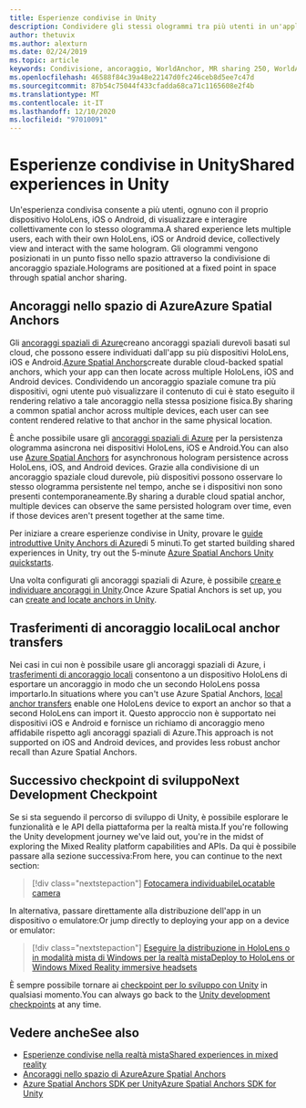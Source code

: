 ```yaml
---
title: Esperienze condivise in Unity
description: Condividere gli stessi ologrammi tra più utenti in un'applicazione Unity.
author: thetuvix
ms.author: alexturn
ms.date: 02/24/2019
ms.topic: article
keywords: Condivisione, ancoraggio, WorldAnchor, MR sharing 250, WorldAnchorTransferBatch, SpatialPerception, Azure, ancoraggi spaziali di Azure, ASA, auricolare realtà mista, auricolare di realtà mista di Windows, auricolare della realtà virtuale
ms.openlocfilehash: 46588f84c39a48e22147d0fc246ceb8d5ee7c47d
ms.sourcegitcommit: 87b54c75044f433cfadda68ca71c1165608e2f4b
ms.translationtype: MT
ms.contentlocale: it-IT
ms.lasthandoff: 12/10/2020
ms.locfileid: "97010091"
---
```

# <a name="shared-experiences-in-unity"></a><span data-ttu-id="edd4c-104">Esperienze condivise in Unity</span><span class="sxs-lookup"><span data-stu-id="edd4c-104">Shared experiences in Unity</span></span>

<span data-ttu-id="edd4c-105">Un'esperienza condivisa consente a più utenti, ognuno con il proprio dispositivo HoloLens, iOS o Android, di visualizzare e interagire collettivamente con lo stesso ologramma.</span><span class="sxs-lookup"><span data-stu-id="edd4c-105">A shared experience lets multiple users, each with their own HoloLens, iOS or Android device, collectively view and interact with the same hologram.</span></span> <span data-ttu-id="edd4c-106">Gli ologrammi vengono posizionati in un punto fisso nello spazio attraverso la condivisione di ancoraggio spaziale.</span><span class="sxs-lookup"><span data-stu-id="edd4c-106">Holograms are positioned at a fixed point in space through spatial anchor sharing.</span></span>

## <a name="azure-spatial-anchors"></a><span data-ttu-id="edd4c-107">Ancoraggi nello spazio di Azure</span><span class="sxs-lookup"><span data-stu-id="edd4c-107">Azure Spatial Anchors</span></span>

<span data-ttu-id="edd4c-108">Gli <a href="https://docs.microsoft.com/azure/spatial-anchors/overview" target="_blank">ancoraggi spaziali di Azure</a>creano ancoraggi spaziali durevoli basati sul cloud, che possono essere individuati dall'app su più dispositivi HoloLens, iOS e Android.</span><span class="sxs-lookup"><span data-stu-id="edd4c-108"><a href="https://docs.microsoft.com/azure/spatial-anchors/overview" target="_blank">Azure Spatial Anchors</a>create durable cloud-backed spatial anchors, which your app can then locate across multiple HoloLens, iOS and Android devices.</span></span>  <span data-ttu-id="edd4c-109">Condividendo un ancoraggio spaziale comune tra più dispositivi, ogni utente può visualizzare il contenuto di cui è stato eseguito il rendering relativo a tale ancoraggio nella stessa posizione fisica.</span><span class="sxs-lookup"><span data-stu-id="edd4c-109">By sharing a common spatial anchor across multiple devices, each user can see content rendered relative to that anchor in the same physical location.</span></span> 

<span data-ttu-id="edd4c-110">È anche possibile usare gli <a href="https://docs.microsoft.com/azure/spatial-anchors/overview" target="_blank">ancoraggi spaziali di Azure</a> per la persistenza ologramma asincrona nei dispositivi HoloLens, iOS e Android.</span><span class="sxs-lookup"><span data-stu-id="edd4c-110">You can also use <a href="https://docs.microsoft.com/azure/spatial-anchors/overview" target="_blank">Azure Spatial Anchors</a> for asynchronous hologram persistence across HoloLens, iOS, and Android devices.</span></span>  <span data-ttu-id="edd4c-111">Grazie alla condivisione di un ancoraggio spaziale cloud durevole, più dispositivi possono osservare lo stesso ologramma persistente nel tempo, anche se i dispositivi non sono presenti contemporaneamente.</span><span class="sxs-lookup"><span data-stu-id="edd4c-111">By sharing a durable cloud spatial anchor, multiple devices can observe the same persisted hologram over time, even if those devices aren't present together at the same time.</span></span>

<span data-ttu-id="edd4c-112">Per iniziare a creare esperienze condivise in Unity, provare le <a href="https://docs.microsoft.com/azure/spatial-anchors/unity-overview" target="_blank">guide introduttive Unity Anchors di Azure</a>di 5 minuti.</span><span class="sxs-lookup"><span data-stu-id="edd4c-112">To get started building shared experiences in Unity, try out the 5-minute <a href="https://docs.microsoft.com/azure/spatial-anchors/unity-overview" target="_blank">Azure Spatial Anchors Unity quickstarts</a>.</span></span>

<span data-ttu-id="edd4c-113">Una volta configurati gli ancoraggi spaziali di Azure, è possibile <a href="https://docs.microsoft.com/azure/spatial-anchors/concepts/create-locate-anchors-unity" target="_blank">creare e individuare ancoraggi in Unity</a>.</span><span class="sxs-lookup"><span data-stu-id="edd4c-113">Once Azure Spatial Anchors is set up, you can <a href="https://docs.microsoft.com/azure/spatial-anchors/concepts/create-locate-anchors-unity" target="_blank">create and locate anchors in Unity</a>.</span></span>

## <a name="local-anchor-transfers"></a><span data-ttu-id="edd4c-114">Trasferimenti di ancoraggio locali</span><span class="sxs-lookup"><span data-stu-id="edd4c-114">Local anchor transfers</span></span>

<span data-ttu-id="edd4c-115">Nei casi in cui non è possibile usare gli ancoraggi spaziali di Azure, i [trasferimenti di ancoraggio locali](../../out-of-scope/local-anchor-transfers-in-unity.md) consentono a un dispositivo HoloLens di esportare un ancoraggio in modo che un secondo HoloLens possa importarlo.</span><span class="sxs-lookup"><span data-stu-id="edd4c-115">In situations where you can't use Azure Spatial Anchors, [local anchor transfers](../../out-of-scope/local-anchor-transfers-in-unity.md) enable one HoloLens device to export an anchor so that a second HoloLens can import it.</span></span>  <span data-ttu-id="edd4c-116">Questo approccio non è supportato nei dispositivi iOS e Android e fornisce un richiamo di ancoraggio meno affidabile rispetto agli ancoraggi spaziali di Azure.</span><span class="sxs-lookup"><span data-stu-id="edd4c-116">This approach is not supported on iOS and Android devices, and provides less robust anchor recall than Azure Spatial Anchors.</span></span>

## <a name="next-development-checkpoint"></a><span data-ttu-id="edd4c-117">Successivo checkpoint di sviluppo</span><span class="sxs-lookup"><span data-stu-id="edd4c-117">Next Development Checkpoint</span></span>

<span data-ttu-id="edd4c-118">Se si sta seguendo il percorso di sviluppo di Unity, è possibile esplorare le funzionalità e le API della piattaforma per la realtà mista.</span><span class="sxs-lookup"><span data-stu-id="edd4c-118">If you're following the Unity development journey we've laid out, you're in the midst of exploring the Mixed Reality platform capabilities and APIs.</span></span> <span data-ttu-id="edd4c-119">Da qui è possibile passare alla sezione successiva:</span><span class="sxs-lookup"><span data-stu-id="edd4c-119">From here, you can continue to the next section:</span></span>

> [!div class="nextstepaction"]
> [<span data-ttu-id="edd4c-120">Fotocamera individuabile</span><span class="sxs-lookup"><span data-stu-id="edd4c-120">Locatable camera</span></span>](locatable-camera-in-unity.md)

<span data-ttu-id="edd4c-121">In alternativa, passare direttamente alla distribuzione dell'app in un dispositivo o emulatore:</span><span class="sxs-lookup"><span data-stu-id="edd4c-121">Or jump directly to deploying your app on a device or emulator:</span></span>

> [!div class="nextstepaction"]
> [<span data-ttu-id="edd4c-122">Eseguire la distribuzione in HoloLens o in modalità mista di Windows per la realtà mista</span><span class="sxs-lookup"><span data-stu-id="edd4c-122">Deploy to HoloLens or Windows Mixed Reality immersive headsets</span></span>](../platform-capabilities-and-apis/using-visual-studio.md)

<span data-ttu-id="edd4c-123">È sempre possibile tornare ai [checkpoint per lo sviluppo con Unity](unity-development-overview.md#3-platform-capabilities-and-apis) in qualsiasi momento.</span><span class="sxs-lookup"><span data-stu-id="edd4c-123">You can always go back to the [Unity development checkpoints](unity-development-overview.md#3-platform-capabilities-and-apis) at any time.</span></span>

## <a name="see-also"></a><span data-ttu-id="edd4c-124">Vedere anche</span><span class="sxs-lookup"><span data-stu-id="edd4c-124">See also</span></span>
* [<span data-ttu-id="edd4c-125">Esperienze condivise nella realtà mista</span><span class="sxs-lookup"><span data-stu-id="edd4c-125">Shared experiences in mixed reality</span></span>](../platform-capabilities-and-apis/shared-experiences-in-mixed-reality.md)
* <span data-ttu-id="edd4c-126"><a href="https://docs.microsoft.com/azure/spatial-anchors" target="_blank">Ancoraggi nello spazio di Azure</a></span><span class="sxs-lookup"><span data-stu-id="edd4c-126"><a href="https://docs.microsoft.com/azure/spatial-anchors" target="_blank">Azure Spatial Anchors</a></span></span>
* <span data-ttu-id="edd4c-127"><a href="https://docs.microsoft.com/dotnet/api/Microsoft.Azure.SpatialAnchors" target="_blank">Azure Spatial Anchors SDK per Unity</a></span><span class="sxs-lookup"><span data-stu-id="edd4c-127"><a href="https://docs.microsoft.com/dotnet/api/Microsoft.Azure.SpatialAnchors" target="_blank">Azure Spatial Anchors SDK for Unity</a></span></span>
